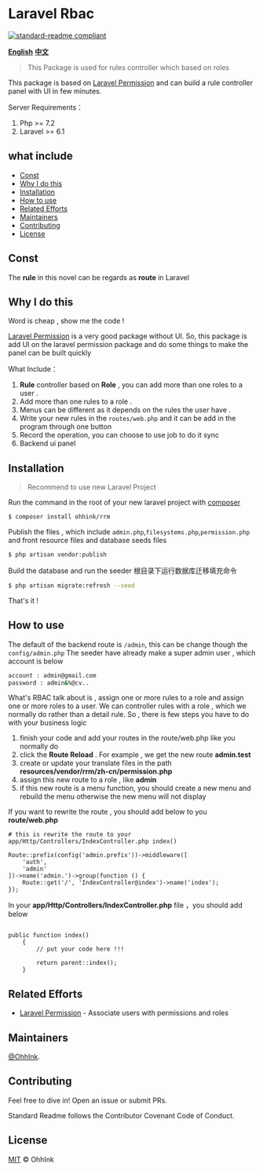 # Laravel Rbac
[![standard-readme compliant](https://img.shields.io/badge/readme%20style-standard-brightgreen.svg?style=flat-square)](https://github.com/RichardLitt/standard-readme)

**[English](https://github.com/ouhaohan8023/rrm/blob/master/README.md)**
**[中文](https://github.com/ouhaohan8023/rrm/blob/master/README.cn.md)**

> This Package is used for rules controller which based on roles

This package is based on [Laravel Permission](https://github.com/spatie/laravel-permission.git) and can build a rule controller panel with UI in few minutes.

Server Requirements：

1. Php >= 7.2
2. Laravel >= 6.1

## what include

- [Const](#Const)
- [Why I do this](#Why-I-do-this)
- [Installation](#Installation)
- [How to use](#How-to-use)
- [Related Efforts](#Related-Efforts)
- [Maintainers](#Maintainers)
- [Contributing](#Contributing)
- [License](#License)

## Const
The **rule** in this novel can be regards as **route** in Laravel

## Why I do this

Word is cheap , show me the code !

[Laravel Permission](https://github.com/spatie/laravel-permission.git) is a very good package without UI. So, this package is add UI on the laravel permission package and do some things to make the panel can be built quickly

What Include：

1. **Rule** controller based on **Role** , you can add more than one roles to a user .
2. Add more than one rules to a role .
3. Menus can be different as it depends on the rules the user have .
4. Write your new rules in the `routes/web.php` and it can be add in the program through one button
5. Record the operation, you can choose to use job to do it sync
6. Backend ui panel

## Installation
> Recommend to use new Laravel Project

Run the command in the root of your new laravel project with [composer](https://getcomposer.org/)
```sh
$ composer install ohhink/rrm
```

Publish the files , which include `admin.php`,`filesystems.php`,`permission.php` and front resource files and database seeds files
```sh
$ php artisan vendor:publish
```

Build the database and run the seeder
根目录下运行数据库迁移填充命令
```sh
$ php artisan migrate:refresh --seed
```

That's it !

## How to use

The default of the backend route is `/admin`, this can be change though the `config/admin.php`
The seeder have already make a super admin user , which account is below
```sh
account : admin@gmail.com
password : admin&%@cv..
```

What's RBAC talk about is , assign one or more rules to a role and assign one or more roles to a user. We can controller rules with a role , which we normally do rather than a detail rule.
So , there is few steps you have to do with your business logic
1. finish your code and add your routes in the route/web.php like you normally do
2. click the **Route Reload** . For example , we get the new route **admin.test**
3. create or update your translate files in the path **resources/vendor/rrm/zh-cn/permission.php**
4. assign this new route to a role , like **admin**
5. if this new route is a menu function, you should create a new menu and rebuild the menu otherwise the new menu will not display


If you want to rewrite the route , you should add below to you **route/web.php**
```$php
# this is rewrite the route to your app/Http/Controllers/IndexController.php index()

Route::prefix(config('admin.prefix'))->middleware([
    'auth',
    'admin'
])->name('admin.')->group(function () {
    Route::get('/', 'IndexController@index')->name('index');
});
```
In your **app/Http/Controllers/IndexController.php** file ，you should add below 
```$php

public function index()
    {
        // put your code here !!!

        return parent::index();
    }
```
## Related Efforts

- [Laravel Permission](https://github.com/spatie/laravel-permission.git) - Associate users with permissions and roles

## Maintainers

[@OhhInk](https://github.com/ouhaohan8023).

## Contributing

Feel free to dive in! Open an issue or submit PRs.

Standard Readme follows the Contributor Covenant Code of Conduct.

## License

[MIT](LICENSE) © OhhInk
